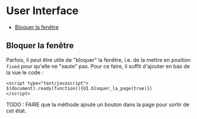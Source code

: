# User Interface

* [Bloquer la fenêtre](#bloquerfenetre)


<a name='bloquerfenetre'></a>

## Bloquer la fenêtre

Parfois, il peut être utile de "bloquer" la fenêtre, i.e. de la mettre en position `fixed` pour qu'elle ne "saute" pas. Pour ce faire, il suffit d'ajouter en bas de la vue le code :

    <script type="text/javascript">
    $(document).ready(function(){UI.bloquer_la_page(true)})
    </script>

TODO : FAIRE que la méthode ajoute un bouton dans la page pour sortir de cet état.
